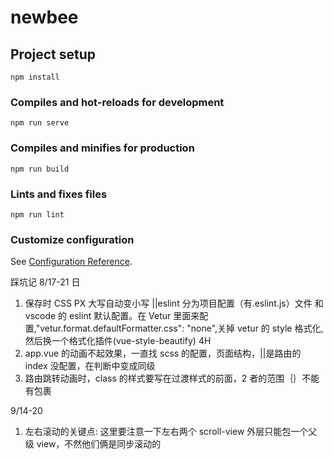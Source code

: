 # newbee

## Project setup

```
npm install
```

### Compiles and hot-reloads for development

```
npm run serve
```

### Compiles and minifies for production

```
npm run build
```

### Lints and fixes files

```
npm run lint
```

### Customize configuration

See [Configuration Reference](https://cli.vuejs.org/config/).

踩坑记
8/17-21 日

1. 保存时 CSS PX 大写自动变小写 ||eslint 分为项目配置（有.eslint.js）文件 和 vscode 的 eslint 默认配置。在 Vetur 里面来配置,"vetur.format.defaultFormatter.css": "none",关掉 vetur 的 style 格式化,然后换一个格式化插件(vue-style-beautify) 4H
2. app.vue 的动画不起效果，一直找 scss 的配置，页面结构，||是路由的 index 没配置，在判断中变成同级
3. 路由跳转动画时，class 的样式要写在过渡样式的前面，2 者的范围｛｝不能有包裹

9/14-20

1. 左右滚动的关键点: 这里要注意一下左右两个 scroll-view 外层只能包一个父级 view，不然他们俩是同步滚动的
